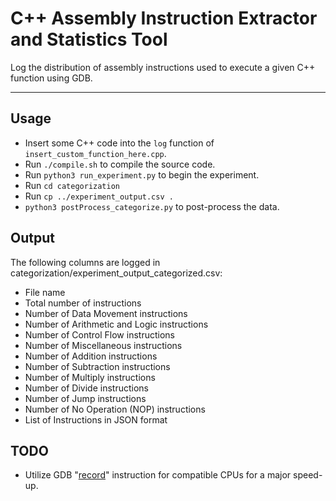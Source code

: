 # C++ Assembly Instruction Extractor and Statistics Tool
Log the distribution of assembly instructions used to execute a given C++ function using GDB.

---
## Usage
- Insert some C++ code into the `log` function of `insert_custom_function_here.cpp`.
- Run `./compile.sh` to compile the source code.
- Run `python3 run_experiment.py` to begin the experiment.
- Run `cd categorization`
- Run `cp ../experiment_output.csv .`
- `python3 postProcess_categorize.py` to post-process the data.

## Output
The following columns are logged in categorization/experiment_output_categorized.csv:
- File name
- Total number of instructions
- Number of Data Movement instructions
- Number of Arithmetic and Logic instructions
- Number of Control Flow instructions
- Number of Miscellaneous instructions
- Number of Addition instructions
- Number of Subtraction instructions
- Number of Multiply instructions
- Number of Divide instructions
- Number of Jump instructions
- Number of No Operation (NOP) instructions
- List of Instructions in JSON format

## TODO
- Utilize GDB "[record](https://www.sourceware.org/gdb/wiki/ProcessRecord/Tutorial)" instruction for compatible CPUs for a major speed-up.
